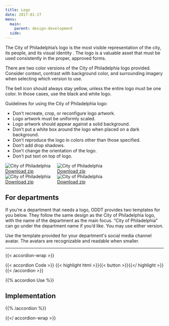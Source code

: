 ```yaml
---
title: Logo
date: 2017-01-27
menu:
  main:
    parent: design-development
  side:
---
```


The City of Philadelphia’s logo is the most visible representation of the city, its people, and its visual identity . The logo is a valuable asset that must be used consistently in the proper, approved forms.

There are two color versions of the City of Philadelphia logo provided. Consider context, contrast with background color, and surrounding imagery when selecting which version to use.

The bell icon should always stay yellow, unless the entire logo must be one color. In those cases, use the black and white logo.

Guidelines for using the City of Philadelphia logo:

* Don’t recreate, crop, or reconfigure logo artwork.
* Logo artwork must be uniformly scaled.
* Logo artwork should appear against a solid background.
* Don’t put a white box around the logo when placed on a dark background.
* Don’t reproduce the logo in colors other than those specified.
* Don’t add drop shadows.
* Don’t change the orientation of the logo.
* Don’t put text on top of logo.

<div class="border-list">
  <div class="row collapse">
    <div class="medium-12 columns border-list-items center">
      <div class="border-list-item valign pam">
        <img src="/standards/img/logo/city-of-philadelphia.png" alt="City of Philadelphia" class="phxl pbm">
        <a href="/standards/img/logo/standard.zip" class="button icon">
          <div class="valign">
            <i class="fa fa-download valign-cell"></i>
            <div class="button-label valign-cell">Download zip</div>
          </div>
        </a>
      </div>
      <div class="border-list-item valign pam">
        <img src="/standards/img/logo/city-of-philadelphia-blue-text.png" alt="City of Philadelphia" class="phxl pbm">
        <a href="/standards/img/logo/blue-text.zip" class="button icon">
          <div class="valign">
            <i class="fa fa-download valign-cell"></i>
            <div class="button-label valign-cell">Download zip</div>
          </div>
        </a>
      </div>
    </div>
    <div class="medium-12 columns center border-list-items">
      <div class="border-list-item valign pam">
        <img src="/standards/img/logo/city-of-philadelphia-gray.png" alt="City of Philadelphia" class="phxl pbm">
        <a href="/standards/img/logo/all-gray.zip" class="button icon">
          <div class="valign">
            <i class="fa fa-download valign-cell"></i>
            <div class="button-label valign-cell">Download zip</div>
          </div>
        </a>
      </div>
      <div class="border-list-item valign pam">
        <div class="bg-dark-gray mhxl">
          <img src="/standards/img/logo/city-of-philadelphia-white.png" alt="City of Philadelphia" class="pas">
        </div>
        <a href="/standards/img/logo/all-white.zip" class="button icon">
          <div class="valign">
            <i class="fa fa-download valign-cell"></i>
            <div class="button-label valign-cell">Download zip</div>
          </div>
        </a>
      </div>
    </div>
  </div>
</div>

## For departments
If you’re a department that needs a logo, ODDT provides two templates for you below. They follow the same design as the City of Philadelphia logo, with the name of the department as the main focus. “City of Philadelphia” can go under the department name if you’d like. You may use either version.

Use the template provided for your department's social media channel avatar. The avatars are recognizable and readable when smaller.

---

{{< accordion-wrap >}}

{{< accordion Code >}}
  {{< highlight html >}}{{< button >}}{{</ highlight >}}
{{< /accordion >}}

{{% accordion Use %}}
## Implementation
{{% /accordion %}}

{{</ accordion-wrap >}}
